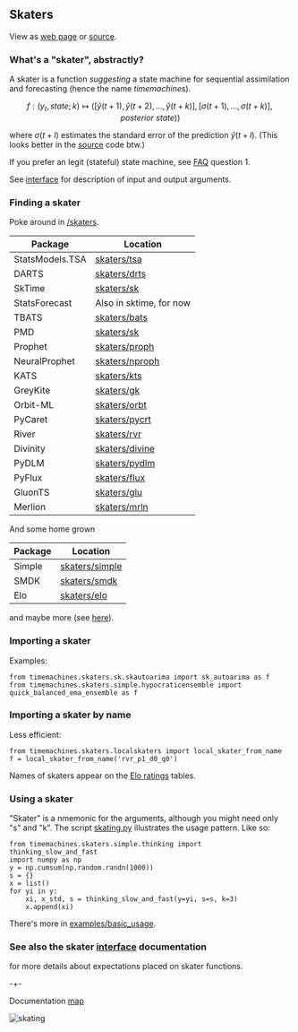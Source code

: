 ## Skaters
View as [web page](https://microprediction.github.io/timemachines/skaters) or [source](https://github.com/microprediction/timemachines/blob/main/docs/skaters.md).
  
### What's a "skater", abstractly?
A skater is a function *suggesting* a state machine for sequential assimilation and forecasting (hence the name *timemachines*). 

$$
    f : (y_t, state; k) \mapsto ( [\hat{y}(t+1),\hat{y}(t+2),\dots,\hat{y}(t+k) ], [\sigma(t+1),\dots,\sigma(t+k)], posterior\ state))
$$

where $\sigma(t+l)$ estimates the standard error of the prediction $\hat{y}(t+l)$. (This looks better in the [source](https://github.com/microprediction/timemachines/blob/main/docs/skaters.md) code btw.) 

If you prefer an legit (stateful) state machine, see [FAQ](https://github.com/microprediction/timemachines/blob/main/FAQ.md) question 1. 

See [interface](https://microprediction.github.io/timemachines/interface.html) for description of input and output arguments. 
  
### Finding a skater
Poke around in [/skaters](https://github.com/microprediction/timemachines/tree/main/timemachines/skaters). 

| Package | Location                                                                                            | 
|---------|-----------------------------------------------------------------------------------------------------|
| StatsModels.TSA  | [skaters/tsa](https://github.com/microprediction/timemachines/tree/main/timemachines/skaters/tsa)     |
| DARTS   | [skaters/drts](https://github.com/microprediction/timemachines/tree/main/timemachines/skaters/drts) |
| SkTime  | [skaters/sk](https://github.com/microprediction/timemachines/tree/main/timemachines/skaters/sk)     |
| StatsForecast  | Also in sktime, for now                                                                      |
| TBATS  | [skaters/bats](https://github.com/microprediction/timemachines/tree/main/timemachines/skaters/bats)     |
| PMD  | [skaters/sk](https://github.com/microprediction/timemachines/tree/main/timemachines/skaters/pmd)     |
| Prophet  | [skaters/proph](https://github.com/microprediction/timemachines/tree/main/timemachines/skaters/proph) | 
| NeuralProphet  | [skaters/nproph](https://github.com/microprediction/timemachines/tree/main/timemachines/skaters/nproph)     |
| KATS  | [skaters/kts](https://github.com/microprediction/timemachines/tree/main/timemachines/skaters/kts)     |
| GreyKite  | [skaters/gk](https://github.com/microprediction/timemachines/tree/main/timemachines/skaters/gk)     |
| Orbit-ML  | [skaters/orbt](https://github.com/microprediction/timemachines/tree/main/timemachines/skaters/orbt)     |
| PyCaret  | [skaters/pycrt](https://github.com/microprediction/timemachines/tree/main/timemachines/skaters/pycrt)     |
| River  | [skaters/rvr](https://github.com/microprediction/timemachines/tree/main/timemachines/skaters/rvr)     |
| Divinity | [skaters/divine](https://github.com/microprediction/timemachines/tree/main/timemachines/skaters/divine) |
| PyDLM | [skaters/pydlm](https://github.com/microprediction/timemachines/tree/main/timemachines/skaters/pydlm) |
| PyFlux | [skaters/flux](https://github.com/microprediction/timemachines/tree/main/timemachines/skaters/flux) |
| GluonTS | [skaters/glu](https://github.com/microprediction/timemachines/tree/main/timemachines/skaters/glu) |
| Merlion | [skaters/mrln](https://github.com/microprediction/timemachines/tree/main/timemachines/skaters/mrln) |

And some home grown

| Package | Location                                                                                            |
|---------|-----------------------------------------------------------------------------------------------------|
| Simple  | [skaters/simple](https://github.com/microprediction/timemachines/tree/main/timemachines/skaters/simple)     |
| SMDK  | [skaters/smdk](https://github.com/microprediction/timemachines/tree/main/timemachines/skaters/smdk)     |
| Elo  | [skaters/elo](https://github.com/microprediction/timemachines/tree/main/timemachines/skaters/elo)     |

and maybe more (see [here](https://github.com/microprediction/timemachines/tree/main/timemachines/skaters)). 

### Importing a skater
Examples:

    from timemachines.skaters.sk.skautoarima import sk_autoarima as f
    from timemachines.skaters.simple.hypocraticensemble import quick_balanced_ema_ensemble as f
    
### Importing a skater by name
Less efficient:

    from timemachines.skaters.localskaters import local_skater_from_name
    f = local_skater_from_name('rvr_p1_d0_q0')
    
Names of skaters appear on the [Elo ratings](https://microprediction.github.io/timeseries-elo-ratings/html_leaderboards/faster.html) tables. 
    
### Using a skater 

"Skater" is a nmemonic for the arguments, although you might need only "s" and "k". The script [skating.py](https://github.com/microprediction/timemachines/blob/main/timemachines/skating.py) illustrates the usage pattern. Like so:

    from timemachines.skaters.simple.thinking import thinking_slow_and_fast 
    import numpy as np
    y = np.cumsum(np.random.randn(1000))
    s = {}
    x = list()
    for yi in y:
        xi, x_std, s = thinking_slow_and_fast(y=yi, s=s, k=3)
        x.append(xi)
     
There's more in [examples/basic_usage](https://github.com/microprediction/timemachines/tree/main/examples/basic_usage).
   


### See also the skater [interface](https://microprediction.github.io/timemachines/interface.html) documentation
for more details about expectations placed on skater functions.

-+- 

Documentation [map](https://microprediction.github.io/timemachines/map.html)
 
  


![skating](https://i.imgur.com/elu5muO.png)
